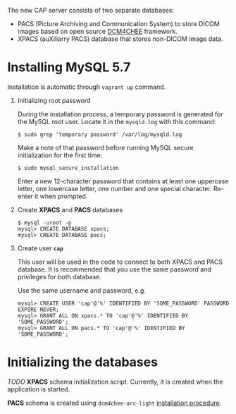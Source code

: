 The new CAP server consists of two separate databases:

* PACS (Picture Archiving and Communication System) to store DICOM images based on open source [DCM4CHEE](http://www.dcm4che.org/) framework.
* XPACS (auXiliarry PACS) database that stores non-DICOM image data.

# Installing MySQL 5.7

Installation is automatic through `vagrant up` command.

1. Initializing root password

   During the installation process, a temporary password is generated for the MySQL root user. Locate it in the `mysqld.log` with this command:
   ```
   $ sudo grep 'temporary password' /var/log/mysqld.log
   ```

   Make a note of that password before running MySQL secure initialization for the first time:
   ```
   $ sudo mysql_secure_installation
   ```

   Enter a new 12-character password that contains at least one uppercase letter, one lowercase letter, one number and one special character. Re-enter it when prompted.

2. Create **XPACS** and **PACS** databases

    ```
    $ mysql -uroot -p
    mysql> CREATE DATABASE xpacs;
    mysql> CREATE DATABASE pacs;
    ```

3. Create user **`cap`**

   This user will be used in the code to connect to both XPACS and PACS database. It is recommended that you use the same password and privileges for both database.

   Use the same username and password, e.g.
   ```
   mysql> CREATE USER 'cap'@'%' IDENTIFIED BY 'SOME_PASSWORD' PASSWORD EXPIRE NEVER;
   mysql> GRANT ALL ON xpacs.* TO 'cap'@'%' IDENTIFIED BY 'SOME_PASSWORD';
   mysql> GRANT ALL ON pacs.* TO 'cap'@'%' IDENTIFIED BY 'SOME_PASSWORD';
   ```

# Initializing the databases

*TODO* **XPACS** schema initialization script. Currently, it is created when the application is started.

**PACS** schema is created using `dcm4chee-arc-light` [installation procedure](dcm4chee-arc-light/README.md).

